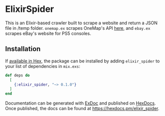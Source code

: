 # ElixirSpider
This is an Elixir-based crawler built to scrape a website and return a JSON file in /temp folder. 
`onemap.ex` scrapes OneMap's API [here](https://developers.onemap.sg/commonapi/search?searchVal=238823&returnGeom=Y&getAddrDetails=Y&pageNum=1), and `ebay.ex` scrapes eBay's website for PS5 consoles. 

## Installation

If [available in Hex](https://hex.pm/docs/publish), the package can be installed
by adding `elixir_spider` to your list of dependencies in `mix.exs`:

```elixir
def deps do
  [
    {:elixir_spider, "~> 0.1.0"}
  ]
end
```

Documentation can be generated with [ExDoc](https://github.com/elixir-lang/ex_doc)
and published on [HexDocs](https://hexdocs.pm). Once published, the docs can
be found at <https://hexdocs.pm/elixir_spider>.

